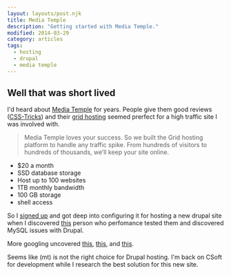 ```yaml
---
layout: layouts/post.njk
title: Media Temple
description: "Getting started with Media Temple."
modified: 2014-03-29
category: articles
tags:
  - hosting
  - drupal
  - media temple
---
```


## Well that was short lived

I'd heard about [Media Temple](http://mediatemple.net) for years. People give them good reviews ([CSS-Tricks](http://css-tricks.com)) and their [grid hosting](http://mediatemple.net/webhosting/shared/) seemed prerfect for a high traffic site I was involved with.

>Media Temple loves your success. So we built the Grid hosting platform to handle any traffic spike. From hundreds of visitors to hundreds of thousands, we’ll keep your site online.

* $20 a month
* SSD database storage
* Host up to 100 websites
* 1TB monthly bandwidth
* 100 GB storage
* shell access

So I [signed up](https://ac.mediatemple.net/order/domain.mt) and got deep into configuring it for hosting a new drupal site when I discovered [this](http://www.anthonymclin.com/hosting-drupal-mediatemples-grid-service) person who perfomance tested them and discovered MySQL issues with Drupal.

More googling uncovered [this](https://forum.mediatemple.net/topic/6558-504-gateway-timeout-errors-for-drupal-site/), [this](https://drupal.org/node/1289828), and [this](http://mediatemple.net/blog/2007/01/19/anatomy-of-mysql-on-the-grid/).

Seems like (mt) is not the right choice for Drupal hosting. I'm back on CSoft for development while I research the best solution for this new site.




